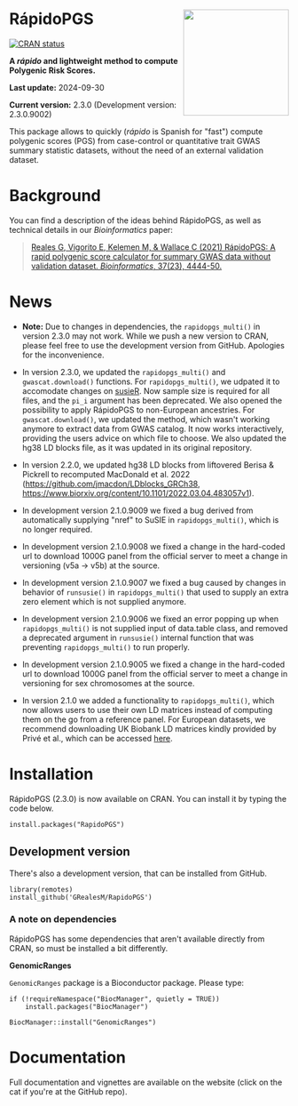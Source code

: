 # RápidoPGS <a href='https://grealesm.github.io/RapidoPGS/'><img src='man/figures/logo.png' align="right" height="190.5" /></a>

<!-- badges: start -->

[![CRAN
status](https://www.r-pkg.org/badges/version/RapidoPGS)](https://cran.r-project.org/package=RapidoPGS)
<!-- badges: end -->

**A *rápido* and lightweight method to compute Polygenic Risk Scores.**

**Last update:** 2024-09-30

**Current version:** 2.3.0 (Development version: 2.3.0.9002)

This package allows to quickly (*rápido* is Spanish for "fast") compute polygenic scores (PGS) from case-control or quantitative trait GWAS summary statistic datasets, without the need of an external validation dataset.

# Background

You can find a description of the ideas behind RápidoPGS, as well as technical details in our *Bioinformatics* paper:

> [Reales G, Vigorito E, Kelemen M, & Wallace C (2021) RápidoPGS: A rapid polygenic score calculator for summary GWAS data without validation dataset. *Bioinformatics*, 37(23), 4444-50.](https://academic.oup.com/bioinformatics/article/37/23/4444/6305825)

# News

* **Note:** Due to changes in dependencies, the `rapidopgs_multi()` in version 2.3.0 may not work. While we push a new version to CRAN, please feel free to use the development version from GitHub. Apologies for the inconvenience.

* In version 2.3.0, we updated the `rapidopgs_multi()` and `gwascat.download()` functions. For  `rapidopgs_multi()`, we udpated it to accomodate changes on [susieR](https://github.com/stephenslab/susieR). Now sample size is required for all files, and the `pi_i` argument has been deprecated. We also opened the possibility to apply RápidoPGS to non-European ancestries. For `gwascat.download()`, we updated the method, which wasn't working anymore to extract data from GWAS catalog. It now works interactively, providing the users advice on which file to choose. We also updated the hg38 LD blocks file, as it was updated in its original repository.
* In version 2.2.0, we updated hg38 LD blocks from liftovered Berisa & Pickrell to recomputed MacDonald et al. 2022 (https://github.com/jmacdon/LDblocks_GRCh38, https://www.biorxiv.org/content/10.1101/2022.03.04.483057v1).
* In development version 2.1.0.9009 we fixed a bug derived from automatically supplying "nref" to SuSIE in `rapidopgs_multi()`, which is no longer required.
* In development version 2.1.0.9008 we fixed a change in the hard-coded url to download 1000G panel from the official server to meet a change in versioning (v5a -> v5b) at the source.
* In development version 2.1.0.9007 we fixed a bug caused by changes in behavior of `runsusie()` in `rapidopgs_multi()` that used to supply an extra zero element which is not supplied anymore.
* In development version 2.1.0.9006 we fixed an error popping up when `rapidopgs_multi()` is not supplied input of data.table class, and removed a deprecated argument in `runsusie()` internal function that was preventing `rapidopgs_multi()` to run properly.
* In development version 2.1.0.9005 we fixed a change in the hard-coded url to download 1000G panel from the official server to meet a change in versioning for sex chromosomes at the source.
* In version 2.1.0 we added a functionality to `rapidopgs_multi()`, which now allows users to use their own LD matrices instead of computing them on the go from a reference panel. For European datasets, we recommend downloading UK Biobank LD matrices kindly provided by Privé et al., which can be accessed [here](https://figshare.com/articles/dataset/European_LD_reference/13034123).


# Installation

RápidoPGS (2.3.0) is now available on CRAN. You can install it by typing the code below.
```
install.packages("RapidoPGS")
```

## Development version

There's also a development version, that can be installed from GitHub.
```
library(remotes)
install_github('GRealesM/RapidoPGS')
```

### A note on dependencies

RápidoPGS has some dependencies that aren't available directly from CRAN, so must be installed a bit differently.

**GenomicRanges**

`GenomicRanges` package is a Bioconductor package. Please type:
```
if (!requireNamespace("BiocManager", quietly = TRUE))
    install.packages("BiocManager")

BiocManager::install("GenomicRanges")
```


# Documentation

Full documentation and vignettes are available on the website (click on the cat if you're at the GitHub repo).



